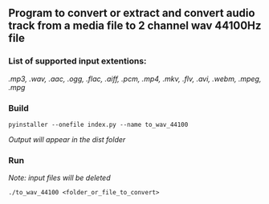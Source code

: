 ## Program to convert or extract and convert audio track from a media file to 2 channel wav 44100Hz file

### List of supported input extentions:  
*.mp3, .wav, .aac, .ogg, .flac, .aiff, .pcm, .mp4, .mkv, .flv, .avi, .webm, .mpeg, .mpg*

### Build
`pyinstaller --onefile index.py --name to_wav_44100`  

*Output will appear in the dist folder*

### Run
*Note: input files will be deleted*  

`./to_wav_44100 <folder_or_file_to_convert>`
